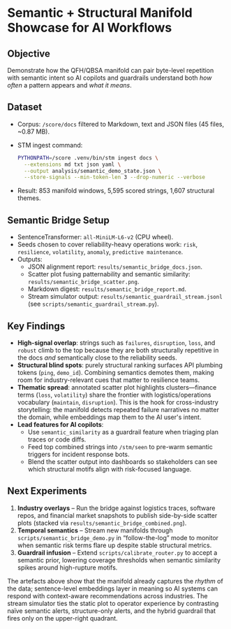 # Semantic + Structural Manifold Showcase for AI Workflows

## Objective

Demonstrate how the QFH/QBSA manifold can pair byte-level repetition with
semantic intent so AI copilots and guardrails understand both *how often* a
pattern appears and *what it means*.

## Dataset

- Corpus: `/score/docs` filtered to Markdown, text and JSON files (45 files,
  ~0.87 MB).
- STM ingest command:

  ```bash
  PYTHONPATH=/score .venv/bin/stm ingest docs \
    --extensions md txt json yaml \
    --output analysis/semantic_demo_state.json \
    --store-signals --min-token-len 3 --drop-numeric --verbose
  ```

- Result: 853 manifold windows, 5,595 scored strings, 1,607 structural themes.

## Semantic Bridge Setup

- SentenceTransformer: `all-MiniLM-L6-v2` (CPU wheel).
- Seeds chosen to cover reliability-heavy operations work:
  `risk`, `resilience`, `volatility`, `anomaly`, `predictive maintenance`.
- Outputs:
  - JSON alignment report: `results/semantic_bridge_docs.json`.
  - Scatter plot fusing patternability and semantic similarity:
    `results/semantic_bridge_scatter.png`.
  - Markdown digest: `results/semantic_bridge_report.md`.
  - Stream simulator output: `results/semantic_guardrail_stream.jsonl` (see
    `scripts/semantic_guardrail_stream.py`).

## Key Findings

- **High-signal overlap**: strings such as `failures`, `disruption`, `loss`, and
  `robust` climb to the top because they are both structurally repetitive in the
  docs *and* semantically close to the reliability seeds.
- **Structural blind spots**: purely structural ranking surfaces API plumbing
  tokens (`ping`, `demo_id`). Combining semantics demotes them, making room for
  industry-relevant cues that matter to resilience teams.
- **Thematic spread**: annotated scatter plot highlights clusters—finance terms
  (`loss`, `volatility`) share the frontier with logistics/operations
  vocabulary (`maintain`, `disruption`). This is the hook for cross-industry
  storytelling: the manifold detects repeated failure narratives no matter the
  domain, while embeddings map them to the AI user's intent.
- **Lead features for AI copilots**:
  - Use `semantic_similarity` as a guardrail feature when triaging plan traces
    or code diffs.
  - Feed top combined strings into `/stm/seen` to pre-warm semantic triggers
    for incident response bots.
  - Blend the scatter output into dashboards so stakeholders can see which
    structural motifs align with risk-focused language.

## Next Experiments

1. **Industry overlays** – Run the bridge against logistics traces, software
   repos, and financial market snapshots to publish side-by-side scatter plots
   (stacked via `results/semantic_bridge_combined.png`).
2. **Temporal semantics** – Stream new manifolds through
   `scripts/semantic_bridge_demo.py` in “follow-the-log” mode to monitor when
   semantic risk terms flare up despite stable structural metrics.
3. **Guardrail infusion** – Extend `scripts/calibrate_router.py` to accept a
   semantic prior, lowering coverage thresholds when semantic similarity spikes
   around high-rupture motifs.

The artefacts above show that the manifold already captures the *rhythm* of the
data; sentence-level embeddings layer in meaning so AI systems can respond with
context-aware recommendations across industries. The stream simulator ties the
static plot to operator experience by contrasting naïve semantic alerts,
structure-only alerts, and the hybrid guardrail that fires only on the
upper-right quadrant.
